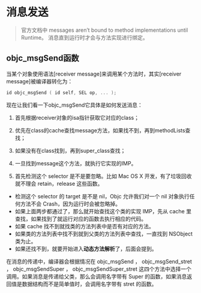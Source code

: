 # 消息发送

>官方文档中 
messages aren’t bound to method implementations until Runtime。
消息直到运行时才会与方法实现进行绑定。

## objc_msgSend函数

当某个对象使用语法[receiver message]来调用某个方法时，其实[receiver message]被编译器转化为：
```c
id objc_msgSend ( id self, SEL op, ... );
```
现在让我们看一下objc_msgSend它具体是如何发送消息：

1. 首先根据receiver对象的isa指针获取它对应的class；
2. 优先在class的cache查找message方法，如果找不到，再到methodLists查找；
3. 如果没有在class找到，再到super_class查找；
4. 一旦找到message这个方法，就执行它实现的IMP。

1. 首先检测这个 selector 是不是要忽略。比如 Mac OS X 开发，有了垃圾回收就不理会 retain，release 这些函数。
- 检测这个 selector 的 target 是不是 nil，Objc 允许我们对一个 nil 对象执行任何方法不会 Crash，因为运行时会被忽略掉。
- 如果上面两步都通过了，那么就开始查找这个类的实现 IMP，先从 cache 里查找，如果找到了就运行对应的函数去执行相应的代码。
- 如果 cache 找不到就找类的方法列表中是否有对应的方法。
- 如果类的方法列表中找不到就到父类的方法列表中查找，一直找到 NSObject 类为止。
- 如果还找不到，就要开始进入**动态方法解析**了，后面会提到。

在消息的传递中，编译器会根据情况在 objc_msgSend ， objc_msgSend_stret ， objc_msgSendSuper ， objc_msgSendSuper_stret 这四个方法中选择一个调用。如果消息是传递给父类，那么会调用名字带有 Super 的函数，如果消息返回值是数据结构而不是简单值时，会调用名字带有 stret 的函数。